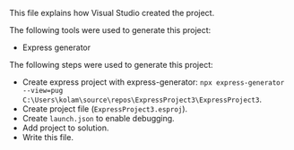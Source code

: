 This file explains how Visual Studio created the project.

The following tools were used to generate this project:
- Express generator

The following steps were used to generate this project:
- Create express project with express-generator: `npx express-generator --view=pug C:\Users\kolam\source\repos\ExpressProject3\ExpressProject3`.
- Create project file (`ExpressProject3.esproj`).
- Create `launch.json` to enable debugging.
- Add project to solution.
- Write this file.
